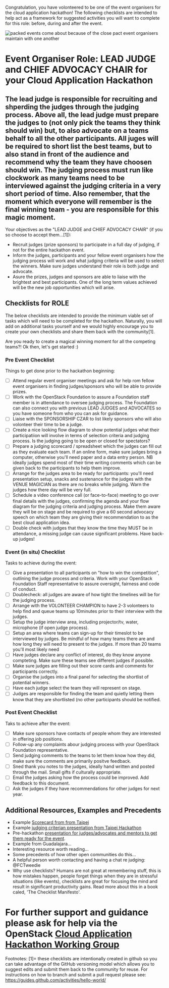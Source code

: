 Congratulation, you have volonteered to be one of the event organisers for the cloud application hackathon!
The following checklists are intended to help act as a framework for suggested activities you will want to complete for this role: before, during and after the event.

![packed events come about because of the close pact event organisers maintain with one another](https://pbs.twimg.com/media/Cmql_EVWYAA2sS9.png:large)

# Event Organiser Role: LEAD JUDGE and CHIEF ADVOCACY CHAIR for your Cloud Application Hackathon

## The lead judge is responsible for recruiting and shperding the judges through the judging process.  Above all, the lead judge must prepare the judges to (not only pick the teams they think should win) but, to also advocate on a teams behalf to all the other participants.  All juges will be required to short list the best teams, but to also stand in front of the audience and recommend why the team they have choosen should win.  The judging process must run like clockwork as many teams need to be interviewed against the judging criteria in a very short period of time.  Also remember, that the moment which everyone will remember is the final winning team - you are responsible for this magic moment.

Your objectives as the "LEAD JUDGE and CHIEF ADVOCACY CHAIR" (if you so choose to accept them...[1]):
 * Recruit judges (prize sponsors) to participate in a full day of judging, if not for the entire hackathon event.
 * Inform the judges, participants and your fellow event organisers how the judging process will work and what judging criteria will be used to select the winners.  Make sure judges understand their role is both judge and advocate.
 * Asure the prizes, judges and sponsors are able to liaise with the brightest and best participants.  One of the long term values achieved will be the new job opportunities which will arise.

## Checklists for ROLE
The below checklists are intended to provide the minimum viable set of tasks which will need to be completed for the hackathon.  Naturally, you will add on additional tasks yourself and we would highly encourage you to create your own checklists and share them back with the community[1].

Are you ready to create a magical winning moment for all the competing teams?!
Ok then, let's get started :)

### Pre Event Checklist

Things to get done prior to the hackathon beginning:
- [ ] Attend regular event organiser meetings and ask for help rom fellow event organisers in finding judges/sponsors who will be able to provide prizes.
- [ ] Work with the OpenStack Foundation to assure a Foundation staff member is in attendance to oversee judging process. The Foundation can also connect you with previous LEAD JUDGES and ADVOCATES so you have someone from who you can ask for guidance.
- [ ] Liaise with the SPONSORSHIP CZAR to list likely sponsors who will also volonteer their time to be a judge.
- [ ] Create a nice looking flow diagram to show potential judges what their participatiion will involve in terms of selection criteria and judging process.  Is the judging going to be open or closed for spectators?
- [ ] Prepare a judging scorecard / spreadsheet which the judges can fill out as they evaluate each team.  If an online form, make sure judges bring a computer, otherwise you'll need paper and a data entry person.  NB ideally judges spend most of their time writing comments which can be given back to the participants to help them improve.
- [ ] Arrange for the judges area to be ready for participants: you'll need presentation setup, snacks and sustenance for the judges with the VENUE MAGICIAN as there are no breaks while judging.  Warn the judges how there day will be very full.
- [ ] Schedule a video conference call (or face-to-face) meeting to go over final details with the judges, confirming the agenda and your flow diagram for the judging criteria and judging process.  Make them aware they will be on stage and be required to give a 60 second advocacy speech on which team they are giving their recommendation to as the best cloud application idea.
- [ ] Double check with judges that they know the time they MUST be in attendance, a missing judge can cause significant problems.  Have back-up judges!

### Event (in situ) Checklist

Tasks to achieve during the event:
- [ ] Give a presentation to all participants on "how to win the competition", outlining the judge process and criteria.  Work with your OpenStack Foundation Staff representative to assure oversight, fairness and code of conduct.
- [ ] Doublecheck: all judges are aware of how tight the timelines will be for the judging process.
- [ ] Arrange with the VOLONTEER CHAMPION to have 2-3 volonteers to help find and queue teams up 10minutes prior to their interview with the judges.
- [ ] Setup the judge interview area, including projector/tv, water, microphone (if open judge process).
- [ ] Setup an area where teams can sign-up for their timeslot to be interviewed by judges.  Be mindful of how many teams there are and how long they will need to present to the judges.  If more than 20 teams you'll most likely need 
- [ ] Have judges declare any conflict of interest, do they know anyone compteting.  Make sure these teams see different judges if possible.
- [ ] Make sure judges are filling out their score cards and comments for participants correctly.
- [ ] Organise the judges into a final panel for selecting the shortlist of potential winners.
- [ ] Have each judge select the team they will represent on stage.  
- [ ] Judges are responsible for finding the team and quietly letting them know that they are shortlisted (no other participants should be notified.

### Post Event Checklist

Taks to achieve after the event:
- [ ] Make sure sponsors have contacts of people whom they are interested in offering job positions.
- [ ] Follow-up any complaints abour judging process with your OpenStack Foundation representative.
- [ ] Send judging comments to the teams to let them know how they did, make sure the comments are primarily positve feedback.
- [ ] Sned thank you notes to the judges, ideally hand written and posted through the mail.  Small gifts if culturally appropriate.
- [ ] Email the judges asking how the process could be improved.  Add feedback to this document.
- [ ] Ask the judges if they have recommendations for other judges for next year.

## Additional Resources, Examples and Precedents

 * Example [Scorecard from from Taipei](https://docs.google.com/spreadsheets/d/1VdP9F1kuvLwoeCN7lwH56G_XYHsianlpLVW6jnVwKIA/edit#gid=409366603)
 * Example [judging criterian presentation from Taipei Hackathon](https://docs.google.com/presentation/d/1yYzDz97uNMahBQO58uaw3goK549jPxAXj5HMZfWIa_0/pub)
 * Pre-hackathon [presentation for judges/advocates and mentors to get them ready for the event](https://docs.google.com/presentation/d/1GTqfmb36Ta6JwAN3llJ4Vhheo1-DIIceig5J7e_cpjI/pub#slide=id.g55e46d1fc3d12088_15).
 * Example from Guadalajara...
 * Interesting resource worth reading...
 * Some precedents of how other open communities do this...
 * A helpful person worth contacting and having a chat re judging: @FCTweedie 
 * Why use checklists?  Humans are not great at remembering stuff, this is how mistakes happen, people forget things when they are in stressful situations (like events), checklists are great for focusing the mind and result in significant productivity gains.  Read more about this in a book caled, 'The Checklist Manifesto'.

# For further support and guidance please ask for help via the OpenStack [Cloud Application Hackathon Working Group](https://wiki.openstack.org/wiki/Governance/Foundation/UserCommittee#Working_Groups_and_Teams)

Footnotes:
[1]= these checklists are intentionally created in github so you can take advantage of the GitHub versioning model which allows you to suggest edits and submit them back to the community for reuse.  For instructions on how to branch and submit a pull request please see: https://guides.github.com/activities/hello-world/

